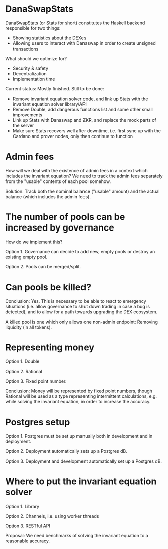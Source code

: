 # DanaSwapStats

DanaSwapStats (or Stats for short) constitutes the Haskell backend responsible
for two things:
- Showing statistics about the DEXes
- Allowing users to interact with Danaswap in order to create unsigned
  transactions

What should we optimize for?
- Security & safety
- Decentralization
- Implementation time

Current status: Mostly finished. Still to be done:
- Remove invariant equation solver code, and link up Stats with the invariant
  equation solver library/API
- Remove Double, add dangerous functions list and some other small improvements
- Link up Stats with Danaswap and ZKR, and replace the mock parts of the server
- Make sure Stats recovers well after downtime, i.e. first sync up with the
  Cardano and prover nodes, only then continue to function

# Admin fees

How will we deal with the existence of admin fees in a context which includes
the invariant equation? We need to track the admin fees separately from the
"usable" contents of each pool somehow.

Solution: Track both the nominal balance ("usable" amount) and the actual
balance (which includes the admin fees).

# The number of pools can be increased by governance

How do we implement this?

Option 1. Governance can decide to add new, empty pools or destroy an existing
empty pool.

Option 2. Pools can be merged/split.

# Can pools be killed?

Conclusion: Yes. This is necessary to be able to react to emergency situations
(i.e. allow governance to shut down trading in case a bug is detected), and to
allow for a path towards upgrading the DEX ecosystem.

A killed pool is one which only allows one non-admin endpoint: Removing
liquidity (in all tokens).

# Representing money

Option 1. Double

Option 2. Rational

Option 3. Fixed point number.

Conclusion: Money will be represented by fixed point numbers, though Rational
will be used as a type representing intermittent calculations, e.g. while
solving the invariant equation, in order to increase the accuracy.

# Postgres setup

Option 1. Postgres must be set up manually both in development and in
deployment.

Option 2. Deployment automatically sets up a Postgres dB.

Option 3. Deployment and development automatically set up a Postgres dB.

# Where to put the invariant equation solver

Option 1. Library

Option 2. Channels, i.e. using worker threads

Option 3. RESTful API

Proposal: We need benchmarks of solving the invariant equation to a reasonable
accuracy.



